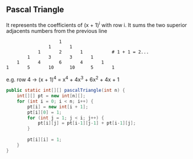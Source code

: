 ## Pascal Triangle
It represents the coefficients of (x + 1)<sup>i</sup> with row i. It sums the two superior adjacents numbers from the previous line

```
                    1
                1       1
            1       2       1           # 1 + 1 = 2...
        1       3       3       1
    1       4       6       4       1
1       5       10      10      5       1
```

e.g. row 4 -> (x + 1)<sup>4</sup> = x<sup>4</sup> + 4x<sup>3</sup> + 6x<sup>2</sup> + 4x + 1

```java
public static int[][] pascalTriangle(int n) {
    int[][] pt = new int[n][];
    for (int i = 0; i < n; i++) {
        pt[i] = new int[i + 1];
        pt[i][0] = 1;
        for (int j = 1; j < i; j++) {
            pt[i][j] = pt[i-1][j-1] + pt[i-1][j];
        }
        
        pt[i][i] = 1;
    }
}
```


